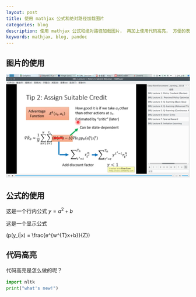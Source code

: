```yaml
---
layout: post
title: 使用 mathjax 公式和绝对路径加载图片
categories: blog
description: 使用 mathjax 公式和绝对路径加载图片， 再加上使用代码高亮， 方便的表格， 才比较方便。
keywords: mathjax, blog, pandoc
---
```

 
## 图片的使用

![这是一个图片](/assets/images/Screenshot_20180730_012427.png)

## 公式的使用

这是一个行内公式 $y=a^2+b$

这是一个显示公式

\(p(y_i|x) = \frac{e^{w^{T}x+b}}{Z}\)

## 代码高亮

代码高亮是怎么做的呢？

```python
import nltk
print("what's new!")
```

